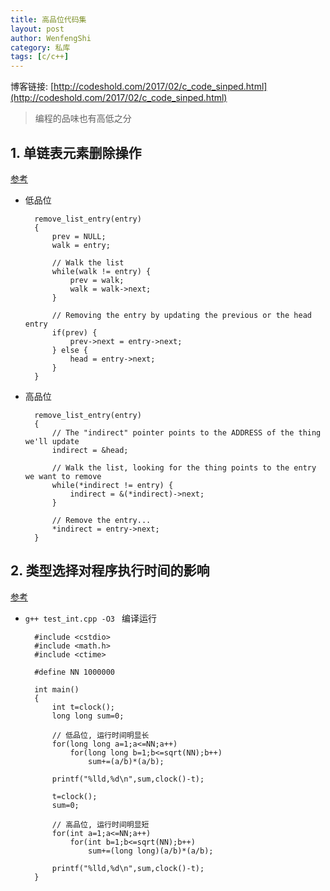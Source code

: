 ```yaml
---
title: 高品位代码集
layout: post
author: WenfengShi
category: 私库
tags: [c/c++]
---
```

博客链接: [http://codeshold.com/2017/02/c_code_sinped.html](http://codeshold.com/2017/02/c_code_sinped.html)

> 编程的品味也有高低之分

## 1. 单链表元素删除操作

[参考](http://www.changhai.org/articles/miscellaneous/blog/201609.php)

- 低品位

        remove_list_entry(entry)
        {
            prev = NULL;
            walk = entry;

            // Walk the list
            while(walk != entry) {
                prev = walk;
                walk = walk->next;
            }

            // Removing the entry by updating the previous or the head entry
            if(prev) {
                prev->next = entry->next;
            } else {
                head = entry->next;
            }
        }

- 高品位

        remove_list_entry(entry)
        {
            // The "indirect" pointer points to the ADDRESS of the thing we'll update
            indirect = &head;

            // Walk the list, looking for the thing points to the entry we want to remove
            while(*indirect != entry) {
                indirect = &(*indirect)->next;
            }

            // Remove the entry...
            *indirect = entry->next;
        }


## 2. 类型选择对程序执行时间的影响

[参考](http://www.ituring.com.cn/article/274244)

- `g++ test_int.cpp -O3 ` 编译运行

        #include <cstdio>
        #include <math.h>
        #include <ctime>

        #define NN 1000000

        int main()
        {
            int t=clock();
            long long sum=0;

            // 低品位, 运行时间明显长
            for(long long a=1;a<=NN;a++)
                for(long long b=1;b<=sqrt(NN);b++)
                    sum+=(a/b)*(a/b);

            printf("%lld,%d\n",sum,clock()-t);

            t=clock();
            sum=0;

            // 高品位, 运行时间明显短
            for(int a=1;a<=NN;a++)
                for(int b=1;b<=sqrt(NN);b++)
                    sum+=(long long)(a/b)*(a/b);

            printf("%lld,%d\n",sum,clock()-t);
        }
